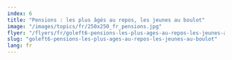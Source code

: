 ```yaml
---
index: 6
title: "Pensions : les plus âgés au repos, les jeunes au boulot"
image: "/images/topics/fr/250x250_fr_pensions.jpg"
flyer: "/flyers/fr/goleft6-pensions-les-plus-ages-au-repos-les-jeunes-au-boulot.pdf"
slug: "goleft6-pensions-les-plus-ages-au-repos-les-jeunes-au-boulot"
lang: fr
---
```


